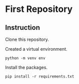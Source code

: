 # First Repository


## Instruction
Clone this repository.

Created a virtual environment.

`python -m venv env`

Install the packages.

`pip install -r requirements.txt`




